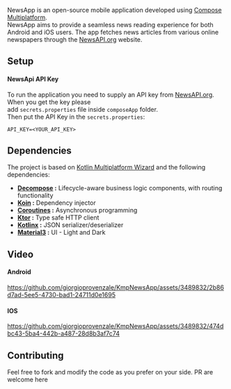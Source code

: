 NewsApp is an open-source mobile application developed using [Compose Multiplatform](https://www.jetbrains.com/lp/compose-multiplatform/).  
NewsApp aims to provide a seamless news reading experience for both Android and iOS users. The app fetches news articles from various
online  
newspapers through the [NewsAPI.org](https://newsapi.org/) website.

## Setup

#### NewsApi API Key

To run the application you need to supply an API key from  [NewsAPI.org](https://newsapi.org/). When you get the key please  
add `secrets.properties` file inside `composeApp` folder.  
Then put the API Key in the `secrets.properties`:

    API_KEY=<YOUR_API_KEY> 

## Dependencies

The project is based on [Kotlin Multiplatform Wizard](https://kmp.jetbrains.com/) and the following dependencies:

- **[Decompose](https://arkivanov.github.io/Decompose/)  :** Lifecycle-aware business logic components, with routing functionality
- **[Koin](https://insert-koin.io/docs/setup/koin)  :** Dependency injector
- **[Coroutines](https://github.com/Kotlin/kotlinx.coroutines)  :** Asynchronous programming
- **[Ktor](https://ktor.io/docs/welcome.html)  :** Type safe HTTP client
- **[Kotlinx](https://github.com/Kotlin/kotlinx.serialization)  :** JSON serializer/deserializer
- **[Material3](https://m3.material.io/)  :** UI - Light and Dark

## Video

#### Android
 
https://github.com/giorgioprovenzale/KmpNewsApp/assets/3489832/2b86d7ad-5ee5-4730-bad1-24711d0e1695
  
#### IOS


https://github.com/giorgioprovenzale/KmpNewsApp/assets/3489832/474dbc43-5ba4-442b-a487-28d8b3af7c74

## Contributing
Feel free to fork and modify the code as you prefer on your side. PR are welcome here
  
